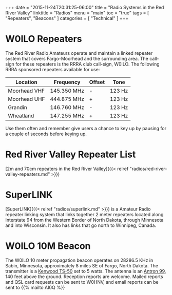 +++
date = "2015-11-24T20:31:25-06:00"
title = "Radio Systems in the Red River Valley"
linktitle = "Radios"
menu = "main"
toc = "true"
tags = [ "Repeaters", "Beacons" ]
categories = [ "Technical" ]
+++

# W0ILO Repeaters

The Red River Radio Amateurs operate and maintain a linked repeater system
that covers Fargo-Moorhead and the surrounding area. The call-sign for these
repeaters is the RRRA club call-sign, W0ILO. <!--more--> The following 
RRRA sponsored repeaters available for use:

Location | Frequency | Offset | Tone
---------|-----------|--------|------
Moorhead VHF | 145.350 MHz | - | 123 Hz
Moorhead UHF | 444.875 MHz | + | 123 Hz
Grandin | 146.760 MHz | - | 123 Hz
Wheatland | 147.255 MHz | + | 123 Hz

Use them often and remember give users a chance to key up by pausing for a
couple of seconds before keying up.

# Red River Valley Repeater List

[2m and 70cm repeaters in the Red River Valley]({{< relref "radios/red-river-valley-repeaters.md" >}})

# SuperLINK

[SuperLINK]({{< relref "radios/superlink.md" >}}) is a Amateur Radio
repeater linking system that links together 2 meter repeaters located
along Interstate 94 from the Western Border of North Dakota, through
Minnesota and into Wisconsin. It also has links that go north to
Winnipeg, Canada.

# W0ILO 10M Beacon

The W0ILO 10 meter propagation beacon operates on 28286.5
KHz in Sabin, Minnesota, approximately 8 miles SE of
Fargo, North Dakota. The transmitter is a
[Kenwood TS-50](http://www.rigpix.com/kenwood/ts50s.htm)
set to 5 watts. The antenna is an 
[Antron 99](http://www.universal-radio.com/catalog/hamants/1001.html),
140 feet above the ground. Reception
reports are welcome. Mailed reports and QSL card requests can be sent to
W0HNV, and email reports can be sent to {{% mailto AI0Q %}}

